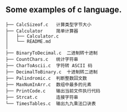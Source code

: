 ##  Some examples of c language.

    ├── CalcSizeof.c   计算类型字节大小
    ├── Calculator     简单计算器
    │   ├── Calculator.c
    │   └── README.md
    │
    ├── BinaryToDecimal.c  二进制转十进制
    ├── CountChars.c   统计字符串
    ├── CharToAscii.c  字符转 ASCII 码
    ├── DecimalToBinary.c  十进制转二进制
    ├── Palindromic.c  判断整数回文数
    ├── MaxNumInArr.c  数组中最多的元素
    ├── PrintCode.c    输出当前文件执行代码
    ├── Strcat.c       连接字符串
    └── TimesTables.c  输出九九乘法口诀表
